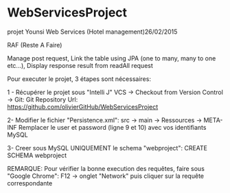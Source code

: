 # WebServicesProject
projet Younsi Web Services (Hotel management)26/02/2015


RAF (Reste A Faire)

Manage post request,
Link the table using JPA (one to many, many to one etc...),
Display response result from readAll request



Pour executer le projet, 3 étapes sont nécessaires:

  1 - Récupérer le projet sous "Intelli J"
    VCS -> Checkout from Version Control -> Git:
      Git Repository Url: https://github.com/olivierGitHub/WebServicesProject
  
  2- Modifier le fichier "Persistence.xml":
    src -> main -> Ressources -> META-INF
      Remplacer le user et password (ligne 9 et 10) avec vos identifiants MySQL
      
  3- Creer sous MySQL UNIQUEMENT le schema "webproject":
      CREATE SCHEMA webproject

REMARQUE:
    Pour vérifier la bonne execution des requêtes, faire sous "Google Chrome":
        F12 -> onglet "Network"
            puis cliquer sur la requête correspondante

